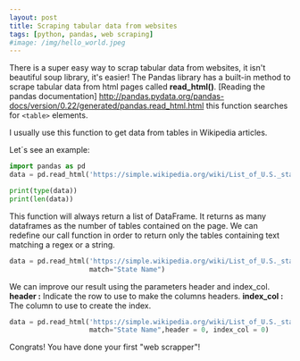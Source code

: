 ```yaml
---
layout: post
title: Scraping tabular data from websites
tags: [python, pandas, web scraping]
#image: /img/hello_world.jpeg
---
```


There is a super easy way to scrap tabular data from websites, it isn't beautiful soup library, it's easier! The Pandas library has a built-in method to scrape tabular data from html pages called **read_html()**. [Reading the pandas documentation] http://pandas.pydata.org/pandas-docs/version/0.22/generated/pandas.read_html.html this function searches for ``<table>`` elements. 

I usually use this function to get data from tables in Wikipedia articles. 

Let´s see an example:
```python
import pandas as pd
data = pd.read_html('https://simple.wikipedia.org/wiki/List_of_U.S._states')
```

```python
print(type(data))
print(len(data))
```

This function will always return a list of DataFrame. It returns as many dataframes as the number of tables contained on the page. We can redefine our call function in order to return only the tables containing text matching a regex or a string.

```python
data = pd.read_html('https://simple.wikipedia.org/wiki/List_of_U.S._states',
                    match="State Name")
```

We can improve our result using the parameters header and index_col. 
**header :** Indicate the row  to use to make the columns headers.
**index_col :** The column to use to create the index.

```python
data = pd.read_html('https://simple.wikipedia.org/wiki/List_of_U.S._states',
                    match="State Name",header = 0, index_col = 0)

```

Congrats! You have done your first "web scrapper"! 
